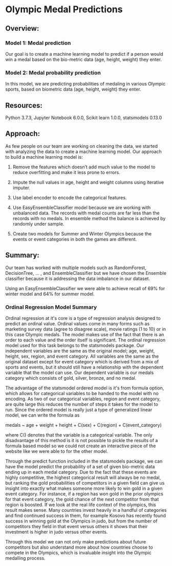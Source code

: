 # Olympic Medal Predictions

## Overview:

### Model 1: Medal prediction

Our goal is to create a machine learning model to predict if a person would win a medal based on the bio-metric data (age, height, weight) they enter. 

### Model 2: Medal probability prediction

In this model, we are predicting probabilities of medaling in various Olympic sports, based on biometric data (age, height, weight) they enter.

## Resources: 
Python 3.7.3, Jupyter Notebook 6.0.0, Scikit learn 1.0.0, statsmodels 0.13.0

## Approach:

As few people on our team are working on cleaning the data, we started with analyzing the data to create a machine learning model. Our approach to build a machine learning model is:

1. Remove the features which doesn’t add much value to the model to reduce overfitting and make it less prone to errors.
	
2. Impute the null values in age, height and weight columns using iterative imputer.
	
3. Use label encoder to encode the categorical features.
	
4. Use EasyEnsembleClassifier model because we are working with unbalanced data. The records with medal counts are far less than the records with no medals. In ensemble method the balance is achieved by randomly under sample.
	
5. Create two models for Summer and Winter Olympics because the events or event categories in both the games are different.

## Summary:

Our team has worked with multiple models such as RandomForest, DecisionTree, … , and EnsembleClassifier but we have chosen the Ensemble classifier because it is addressing the data imbalance in our dataset.

Using an EasyEnsembleClassifier we were able to achieve recall of 69% for winter model and 64% for summer model.


### Ordinal Regression Model Summary

Ordinal regression at it's core is a type of regression analysis designed to predict an ordinal value. Ordinal values come in many forms such as marketing survey data (agree to disagree scale), movie ratings (1 to 10) or in this case Olympic medals. The model makes use of the fact that there is an order to each value and the order itself is significant. The ordinal regression model used for this task belongs to the statsmodels package. Our independent variables are the same as the original model; age, weight, height, sex, region, and event category. All variables are the same as the original dataset except for event category which is derived from a mix of sports and events, but it should still have a relationship with the dependent variable that the model can use. Our dependent variable is our medals category which consists of gold, silver, bronze, and no medal.

The advantage of the statsmodel ordered model is it's from formula option, which allows for categorical variables to be handed to the model with no encoding. As two of our categorical variables, region and event category, are quite large this reduces the number of steps it takes for the model to run. Since the ordered model is really just a type of generalized linear model, we can write the formula as

medals ~ age + weight + height + C(sex) + C(region) + C(event_category)

where C() denotes that the variable is a categorical variable. The only disadvantage of this method is it is not possible to pickle the results of a formula based model so we could not create an interactive piece of the website like we were able to for the other model.

Through the predict function included in the statsmodels package, we can have the model predict the probability of a set of given bio-metric data ending up in each medal category. Due to the fact that these events are highly competitive, the highest categorical result will always be no medal, but ranking the gold probabilities of competitors in a given field can give us insight into exactly what makes someone more likely to win gold in a given event category. For instance, if a region has won gold in the prior olympics for that event category, the gold chance of the next competitor from that region is boosted. If we look at the real life context of the olympics, this result makes sense. Many countries invest heavily in a handful of categories and find continued success in them, for example Kosovo has recently found success in winning gold at the Olympics in judo, but from the number of competitors they field in that event versus others it shows that their investment is higher in judo versus other events.

Through this model we can not only make predictions about future competitors but also understand more about how countries choose to compete in the Olympics, which is invaluable insight into the Olympic medalling process.


